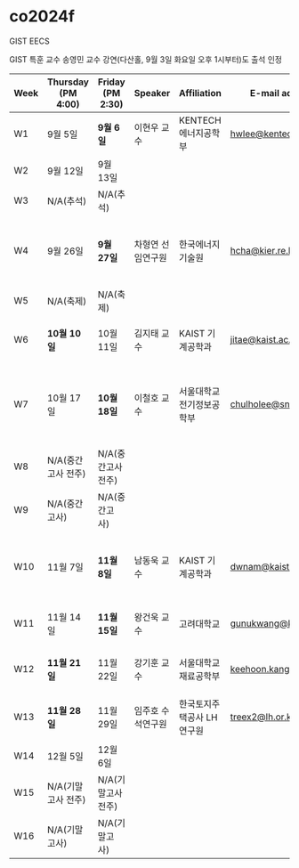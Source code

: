 # co2024f

GIST EECS

GIST 특훈 교수 송영민 교수 강연(다산홀, 9월 3일 화요일 오후 1시부터)도 출석 인정

|Week|Thursday (PM 4:00)|Friday (PM 2:30)|Speaker|Affiliation|E-mail address|Title|Host|Language|Remark|
|---|---|---|---|---|---|---|---|---|---|
|W1|9월 5일|**9월 6일**|이현우 교수|KENTECH 에너지공학부|hwlee@kentech.ac.kr|TLS in Practice and Research Topics|소순범 교수|영어
|W2|9월 12일|9월 13일|
|W3|N/A(추석)|N/A(추석)|
|W4|9월 26일|**9월 27일**|차형연 선임연구원|한국에너지기술원|hcha@kier.re.kr|Battery materials for next-generation lithium-ion batteries|황의석 교수|영어
|W5|N/A(축제)|N/A(축제)|
|W6|**10월 10일**|10월 11일|김지태 교수|KAIST 기계공학과|jitae@kaist.ac.kr|Additive Manufacturing for Electronics and Photonics|정현호 교수|영어
|W7|10월 17일|**10월 18일**|이철호 교수|서울대학교 전기정보공학부|chulholee@snu.ac.kr|Atomically thin 2D semiconductor electronics toward beyond-CMOS technology|윤훈한 교수|영어
|W8|N/A(중간고사 전주)|N/A(중간고사 전주)|
|W9|N/A(중간고사)|N/A(중간고사)|
|W10|11월 7일|**11월 8일**|남동욱 교수|KAIST 기계공학과|dwnam@kaist.ac.kr|Integrated Light Source Technologies for Quantum Photonics Circuits|강동호 교수|영어
|W11|11월 14일|**11월 15일**|왕건욱 교수|고려대학교|gunukwang@korea.ac.kr| |신현진 교수|영어
|W12|**11월 21일**|11월 22일|강기훈 교수|서울대학교 재료공학부|keehoon.kang@snu.ac.kr|Ionic-Electronic Interactions in Emerging Semiconductors|송영민 교수|영어
|W13|**11월 28일**|11월 29일|임주호 수석연구원|한국토지주택공사 LH연구원|treex2@lh.or.kr|Smart City Planning and Urban Structuring|황의석 교수|한국어
|W14|12월 5일|12월 6일|
|W15|N/A(기말고사 전주)|N/A(기말고사 전주)|
|W16|N/A(기말고사)|N/A(기말고사)|
